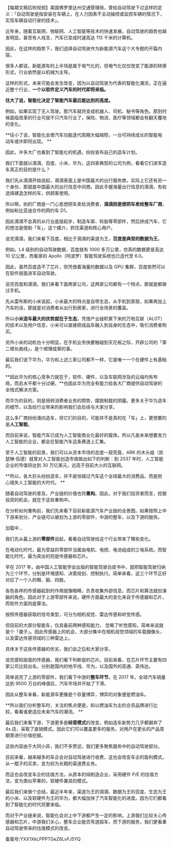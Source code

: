 【每期文稿后附视频】美国佛罗里达州交通管理局，曾给自动驾驶下过这样的定义：「自动驾驶是指安装在车辆上，在人力因素不主动操控或监控车辆的情况下，实现车辆自动行驶的技术」。 

近年来，随着互联网、物联网、人工智能等技术的快速发展，自动驾驶的趋势也越发明显。甚至有人戏言，汽车已变成时速高达 113 千米的计算机。

因此，在这样的趋势下，我们选择自动驾驶作为新能源汽车这个大专题的开篇内容。

很多人都说，新能源车的上半场是属于电气化的，但电气化仅仅改变了能源的转换形式，行业依然是以机械为主导。

这样的形式，未来可能会发生改变，因为以自动驾驶为代表的智能化潮流，正在逼近整个行业，**一个以软件定义汽车的时代即将来临。**

**往大了说，智能化决定了智能汽车最后能达到的高度。**

例如，如果实现了无人驾驶。那汽车就将变成机器人、司机、秘书等角色。那到时候面临改革的行业可就不只汽车行业了，保险、物流、医疗等领域都会有翻天覆地的变化。 

**往小了说，智能化会使汽车功能迭代周期大幅缩短，一台可持续成长的智能电动车或许即将出现。 **

因此，许多大厂也看到了智能化的机遇，纷纷宣布自己的造车计划。

我们下面就以滴滴、百度、小米、华为，这四家典型的公司为例，看看它们进军造车真正的目的是什么？ 

我们先从滴滴开始说起，滴滴表面上是中国最大的出行服务商，实际上它还有另一个身份，那就是中国最大的出行信息中间商。因此手握海量出行信息的滴滴，有权选择建造怎样的车，供顾客使用。

所以啊，别的厂商是一门心思想把车卖给消费者，**滴滴则是想把车卖给整车厂商**，例如和比亚迪合作的网约车 D1。

因此滴滴不会真的从行业底层起步，制造车架、轮胎等零部件，然后拼成汽车，它的想法是借助「车」，这个媒介，抓住渠道和核心用户。 

说完滴滴，我们来看下百度，相比于滴滴的渠道为王，**百度是典型的数据为王**。

例如，L4 级别的自动驾驶数据，百度就有 1000 多万公里，仿真的数据更是高达 10 亿公里，而看家的 Apollo（阿波罗）智能驾驶系统也已迭代至 6.0。

因此，虽然百度造不了芯片，但凭借着海量的数据以及 GPU 集群，百度依然可以在软件层面进军自动驾驶。 

说完百度和滴滴，我们来看下面两家公司，这两家公司都有一个特点，那就是都做过手机。

先从雷布斯的小米说起，小米最大的特点是自带生态，从手机到家居，如果再加上汽车的话，那就是对消费者从出行到居家，进行全场景的覆盖。

所以**小米造车最大的优势就在于生态**，凭借产业链积累下来的万物互联（ALOT）的技术以及用户信息，小米可以直接把成品车融入到自身的生态中，吸引消费者购买。 

另外小米的动机也十分明显，在手机业务快要触碰到天花板之际，开辟公司的「第二增长曲线」，是个顺理成章的事。 

最后我们说下华为，华为和上述三家公司都不一样，它是唯一一个在硬件上有基础的。

**因此华为的核心竞争力就在于，软件、硬件，以及车联网涉及的云端均有布局，而且水平都十分过硬。**也因此华为完全有能力给各大厂商提供自动驾驶的全栈式解决方案。 

而华为的目的，则是扭转消费者业务的颓势，摆脱制裁的阴霾。更多关于华为造车的细节，以及给行业带来的影响我们会后续与大家分享。 

这么多厂商纷纷涌向造车，但它们的目的，可能并不是真的在「车」上，更想要的是**人工智能**。

而目前来说，智能汽车已成为人工智能商业化最好的载体。所以凡是未来想要发力人工智能的企业，都会在智能汽车这条赛道上汇集。 

至于人工智能的前景，我们可以从资本市场的态度一窥究竟，ARK 的木头姐（凯瑟琳·伍德）就曾对人工智能创造市值做出如下的判断：到 2037 年时，人工智能企业的市值将达到 30 万亿美元，远高于目前大火的互联网。 

**所以，各大巨头纷纷造车，并不是怕错过汽车这个全球最大的消费品，而是担心错失人工智能的大时代。 **

随着自动驾驶的普及，产业链的价值也将**重构**。因此，对于我们投资者而言，挖掘投资的机会，就在于这些重构中。 

在分析如何重构前，我们先来看下目前新能源汽车产业链的全景图。如果按照上中下游来划分，产业链可以被划为上游的零部件，中游的整车，以及下游的服务。 

加载中...

我们先从最上游的**零部件**说起，看看自动驾驶给这个行业带来了哪些变化。

在电动化时代，最为受益的零部件当属由电机、电控、电池组成的三电系统。而智能化时代，最为突出的则是传感器和芯片。 

早在 2017 年，由中国人工智能学会出版的智能驾驶白皮书中，就把智能驾驶归纳为三个环节，分别是环境感知、决策规划、控制执行。简单来看，这三个环节正好对应了一个人的眼、脑、四肢。 

各色各样的传感器起到的作用就像眼睛，负责收集外部信息，而芯片和算法就扮演脑的角色。因此对于上游零部件来说，硬件方面最大的变化来自于传感器和芯片，而软件方面则是算法。 

按照传感器获取的信号类型，可分为相机视觉、雷达传感和听觉传感。

但目前的大部分智能车，仅具备前两种感知能力， 忽略了听觉感知，简单来说就是个「聋子」。因此传感器上的机会，大部分集中在相机视觉领域的车载摄像头，以及雷达传感领域的三种雷达上。 

具体关于这些传感器的优劣，我们会之后和大家分享。

说完感知层面的传感器，我们看下判断层的芯片。目前来看，在芯片环节主要有四家公司比较出名，分别是国内的地平线、华为，以及国外的高通、英伟达。 

简单说完了上游的零部件，我们看下中游的**整车环节**。在 2017 年，全球汽车销量达到 9500 万台的峰值后，汽车市场并开始了下滑。

因此从整车来看，新能源车更像是个存量博弈，博弈的对象便是燃油车。

**所以我们分析整车时，关注的焦点便是，和以燃油车为主的合资品牌进行比较，看看谁更适应未来汽车的潮流。 **

最后我们来看下游，下游更多是**经营模式**的改变，例如造车新势力几乎都摒弃了 4s 店，采取了直销模式。因此它们可以覆盖更多的服务，对用户在更长的产品周期里进行价值挖掘。

这些内容由于大同小异，我们不多赘述，我们更多聚焦服务中的自动驾驶部分。 

目前来看，越来越多的车企会对自动驾驶进行收费，这也会改变车企的盈利模式，从一棍子的买卖，变为较为长期的渠道费业务。

而这也会改变车企的估值方法，从原本的纯制造企业，采用硬件 P/E 的估值方法，变为类似苹果的，软硬件兼具的模式。

最后我们来做个总结，最近半年来，渠道为王的滴滴、数据为王的百度、生态为王的小米、以及软硬件为王的华为，都大幅加快了汽车智能化的进度。因为它们都看到了智能化的时代将要来临。 

而对于产业链来说，智能化会对上中下游都产生一定的影响，上游我们比较关心传感器和芯片，中游我们关心，整车企业能否弯道超车，而下游的服务，我们更看重自动驾驶带来的估值模式的改变。 

  

备案号:YXX1XkLPPPTGeZ6LvFJ5YQ
